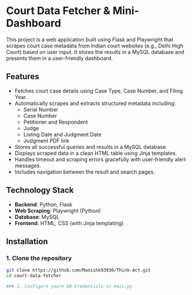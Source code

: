 # Court Data Fetcher & Mini-Dashboard

This project is a web application built using Flask and Playwright that scrapes court case metadata from Indian court websites (e.g., Delhi High Court) based on user input. It stores the results in a MySQL database and presents them in a user-friendly dashboard.

## Features

- Fetches court case details using Case Type, Case Number, and Filing Year.
- Automatically scrapes and extracts structured metadata including:
  - Serial Number
  - Case Number
  - Petitioner and Respondent
  - Judge
  - Listing Date and Judgment Date
  - Judgment PDF link
- Stores all successful queries and results in a MySQL database.
- Displays scraped data in a clean HTML table using Jinja templates.
- Handles timeout and scraping errors gracefully with user-friendly alert messages.
- Includes navigation between the result and search pages.

## Technology Stack

- **Backend**: Python, Flask
- **Web Scraping**: Playwright (Python)
- **Database**: MySQL
- **Frontend**: HTML, CSS (with Jinja templating)

## Installation

### 1. Clone the repository
```bash
git clone https://github.com/Manishk93930/Think-Act.git
cd court-data-fetcher

### 2. Configure youre DB Credentials in main.py
